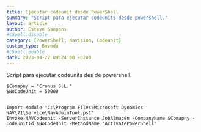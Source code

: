 ```yaml
---
title: Ejecutar codeunit desde PowerShell
summary: "Script para ejecutar codeunits desde powershell."
layout: article
author: Esteve Sanpons
#cSpell:disable
category: [PowerShell, Navision, Codeunit]
custom_type: Boveda
#cSpell:enable
date: 2023-04-22 09:24:00 +0200
---
```


Script para ejecutar codeunits des de powershell.
<br>

```
$Comapny = "Cronus S.L."
$NoCodeUnit = 50000


Import-Module "C:\Program Files\Microsoft Dynamics NAV\71\Service\NavAdminTool.ps1"
Invoke-NAVCodeunit -ServerInstance JobAlmacén -CompanyName $Comapny -CodeunitId $NoCodeUnit -MethodName "ActivatePowerShell"
```
